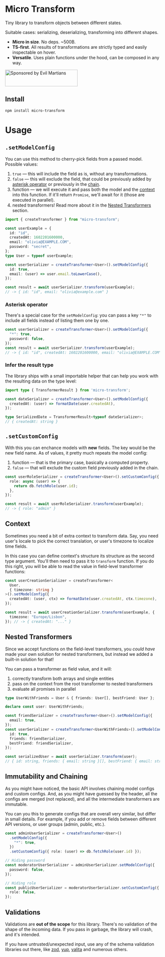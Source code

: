 # Micro Transform

Tiny library to transform objects between different states.

Suitable cases: serializing, deserializing, transforming into different shapes.

- **Micro in size**. No deps. ~500B.
- **TS-first**. All results of transformations are strictly typed and easily
inspectable on hover.
- **Versatile**. Uses plain functions under the hood, can be composed in any way.

<a href="https://evilmartians.com/?utm_source=micro-transform">
  <img src="https://evilmartians.com/badges/sponsored-by-evil-martians.svg"
       alt="Sponsored by Evil Martians" width="236" height="54">
</a>

## Install

`npm install micro-transform`

# Usage

## `.setModelConfig`

You can use this method to cherry-pick fields from a passed model. Possible values:

1. `true` — this will include the field as is, without any transformations.
2. `false` — this will exclude the field, that could be previously added by
[asterisk operator](#asterisk-operator) or previously in the [chain](#immutability-and-chaining).
3. function — we will execute it and pass both the model and the [context](#context) 
into this function. If it'll return `Promise`, we'll await for it (those are executed
in parallel).
1. nested transformers! Read more about it in the [Nested Transformers](#nested-transformers)
section.

```ts
import { createTransformer } from "micro-transform";

const userExample = {
  id: "id",
  createdAt: 1602201600000,
  email: "olivia@EXAMPLE.COM",
  password: "secret",
};
type User = typeof userExample;

const userSerializer = createTransformer<User>().setModelConfig({
  id: true,
  email: (user) => user.email.toLowerCase(),
});

const result = await userSerializer.transform(userExample);
// -> { id: "id", email: "olivia@example.com" }
```

### Asterisk operator

There's a special case for the `setModelConfig`: you can pass a key `"*"` to include
all fields instead of listing them one by one.

```ts
const userSerializer = createTransformer<User>().setModelConfig({
  "*": true,
  password: false,
});
const result = await userSerializer.transform(userExample);
// -> { id: "id", createdAt: 1602201600000, email: "olivia@EXAMPLE.COM" }
```

### Infer the result type

The library ships with a small importable helper that can help you work with the
resulting data on the type level:

```ts
import type { TransformerResult } from 'micro-transform';

const dateSerializer = createTransformer<User>().setModelConfig({
  createdAt: (user) => formatDate(user.createdAt),
});

type SerializedDate = TransformerResult<typeof dateSerializer>;
// { createdAt: string }
```

## `.setCustomConfig`

With this you can enchance models with **new** fields. The key would be the new field
name. As of values, it pretty much repeats the model config:

1. function — that is the primary case, basically a computed property.
2. `false` — that will exclude the custom field previously added in the chain.

```ts
const userRoleSerializer = createTransformer<User>().setCustomConfig({
  role: async (user) => {
    return db.fetchRole(user.id);
  },
});

const result = await userRoleSerializer.transform(userExample);
// -> { role: "admin" }
```

## Context

Sometimes you need a bit of extra context to transform data. Say, you need user's
locale to pick the correct translation, or user's timezone to localize time fields.

In this case you can define context's structure its structure as the second type
argument. You'll then need to pass it to `transform` function. If you do this right,
you will be able to read the value in field-level transformer functions:

```ts
const userCreationSerializer = createTransformer<
  User,
  { timezone: string }
>().setModelConfig({
  createdAt: (user, ctx) => formatDate(user.createdAt, ctx.timezone),
});

const result = await userCreationSerializer.transform(userExample, {
  timezone: "Europe/Lisbon",
}); // -> { createdAt: "..." }
```

## Nested Transformers

Since we accept functions on the field-level transformers, you *could have* made your
own solution for nested transformers, but instead we added a built-in solution for that!

You can pass a transformer as field value, and it will:

1. correctly transform both arrays and single entities
2. pass on the context from the root transformer to nested transformers
3. evaluate all promises in parallel

```ts
type UserWithFriends = User & { friends: User[], bestFriend: User };

declare const user: UserWithFriends;

const friendSerializer = createTransformer<User>().setModelConfig({
  email: true,
});
const userSerializer = createTransformer<UserWithFriends>().setModelConfig({
  id: true,
  friends: friendSerializer,
  bestFriend: friendSerializer,
});

const serializedUser = await userSerializer.transform(user);
// { id: string, friends: { email: string }[], bestFriend: { email: string } }
```

## Immutability and Chaining

As you might have noticed, the basic API involves chaining model configs and
custom configs. And, as you might have guessed by the header, all the configs
are merged (not replaced), and all the intermediate transformers are immutable.

You can you this to generate configs that are overall very similar, but differ in
small details. For example, if you add or remove fields between different API versions,
or user groups (admin, public, etc.).

```ts
const adminUserSerializer = createTransformer<User>()
  .setModelConfig({
    "*": true,
  })
  .setCustomConfig({ role: (user) => db.fetchRole(user.id) });

// Hiding password
const moderatorUserSerializer = adminUserSerializer.setModelConfig({
  password: false,
});

// Hiding role
const publicUserSerializer = moderatorUserSerializer.setCustomConfig({
  role: false,
});
```

## Validations

Validations are **out of the scope** for this library. There's no validation of
the shape of the incoming data. If you pass in garbage, the library will crash,
and it's intended.

If you have untrusted/unexpected input, use any of the schema validation libraries
out there, like [zod](https://github.com/colinhacks/zod),
[yup](https://github.com/jquense/yup), [valita](https://github.com/badrap/valita)
and numerous others.
